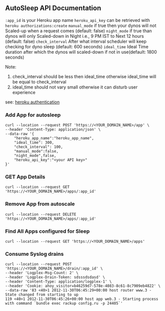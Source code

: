 AutoSleep API Documentation
----------------------------

`:app_id` is your Heroku app name
`heroku_api_key` can be retrieved with 
`heroku authorizations:create`
`manual_mode` if true then your dynos will not Scaled-up when a request comes (default: false)
`night_mode` if true than dynos will only Scaled-down in Night i.e., 9 PM IST to Next 12 hours (default: false)
`check_interval` After what interval scheduler will keep checking for dyno sleep (default: 600  seconds)
`ideal_time`  Ideal Time duration after which the dynos will scaled-down if not in use(default: 1800 seconds)


Note: 
1) check_interval should be less then ideal_time otherwise ideal_time will be equal to check_interval
2) ideal_time should not vary small otherwise it can disturb user experience 

see: [heroku authentication](https://devcenter.heroku.com/articles/platform-api-quickstart#authentication) 

### Add App for autosleep

```
curl --location --request POST 'https://<YOUR_DOMAIN_NAME>/app' \
--header 'Content-Type: application/json' \
--data-raw '{
	"heroku_app_name":"heroku_app_name",
	"ideal_time": 300,
	"check_interval": 100,
	"manual_mode":false,
	"night_mode",false,
	"heroku_api_key":"<your API key>"
}'
```

### GET App Details 

```
curl --location --request GET 'https://<YOUR_DOMAIN_NAME>/apps/:app_id'
```

### Remove App from autoscale

```
curl --location --request DELETE 'https://<YOUR_DOMAIN_NAME>/apps/:app_id'
```

### Find All Apps configured for Sleep

```
curl --location --request GET 'https://<YOUR_DOMAIN_NAME>/apps'
```

### Consume Syslog drains

```
curl --location --request POST 'https://<YOUR_DOMAIN_NAME>/drain/:app_id' \
--header 'Logplex-Msg-Count: 2' \
--header 'Logplex-Drain-Token: sdsssdsdasd' \
--header 'Content-Type: application/logplex-1' \
--header 'Cookie: ahoy_visitor=b46259d7-578e-4083-8c61-8c7909eb4822' \
--data-raw '83 <40>1 2012-11-30T06:45:29+00:00 host router www.3 - State changed from starting to up
119 <40>1 2012-11-30T06:45:26+00:00 host app web.3 - Starting process with command `bundle exec rackup config.ru -p 24405`'
```

